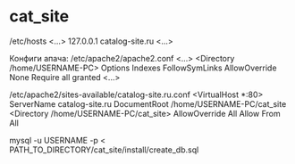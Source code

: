 # cat_site


/etc/hosts
<...>
127.0.0.1   catalog-site.ru
<...>


Конфиги апача:
/etc/apache2/apache2.conf
<...>
<Directory /home/USERNAME-PC>
    Options Indexes FollowSymLinks
    AllowOverride None
    Require all granted
</Directory>
<...>


/etc/apache2/sites-available/catalog-site.ru.conf
<VirtualHost *:80>
    ServerName catalog-site.ru
    DocumentRoot /home/USERNAME-PC/cat_site
    <Directory /home/USERNAME-PC/cat_site>
        AllowOverride All
        Allow From All
    </Directory>
</VirtualHost>


mysql -u USERNAME -p < PATH_TO_DIRECTORY/cat_site/install/create_db.sql

